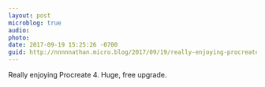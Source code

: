 ```yaml
---
layout: post
microblog: true
audio: 
photo: 
date: 2017-09-19 15:25:26 -0700
guid: http://nnnnnathan.micro.blog/2017/09/19/really-enjoying-procreate.html
---
```

Really enjoying Procreate 4. Huge, free upgrade. 
